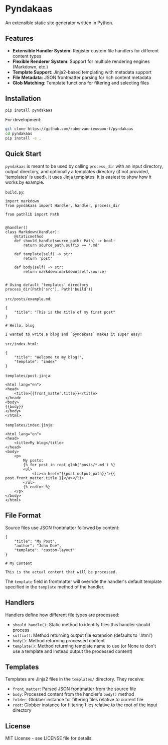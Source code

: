 # Pyndakaas

An extensible static site generator written in Python.

## Features

- **Extensible Handler System**: Register custom file handlers for different content types
- **Flexible Renderer System**: Support for multiple rendering engines (Markdown, etc.)
- **Template Support**: Jinja2-based templating with metadata support
- **File Metadata**: JSON frontmatter parsing for rich content metadata
- **Glob Matching**: Template functions for filtering and selecting files

## Installation

```bash
pip install pyndakaas
```

For development:

```bash
git clone https://github.com/rubenvannieuwpoort/pyndakaas
cd pyndakaas
pip install -e .
```

## Quick Start

`pyndakaas` is meant to be used by calling `process_dir` with an input directory, output directory, and optionally a templates directory (if not provided, 'templates' is used). It uses Jinja templates. It is easiest to show how it works by example.

`build.py`:
```
import markdown
from pyndakaas import Handler, handler, process_dir

from pathlib import Path


@handler()
class Markdown(Handler):
    @staticmethod
    def should_handle(source_path: Path) -> bool:
        return source_path.suffix == '.md'

    def template(self) -> str:
        return 'post'

    def body(self) -> str:
        return markdown.markdown(self.source)


# Using default 'templates' directory
process_dir(Path('src'), Path('build'))
```

`src/posts/example.md`:
```
{
	"title": "This is the title of my first post"
}

# Hello, blog

I wanted to write a blog and `pyndakaas` makes it super easy!
```

`src/index.html`:
```
{
	"title": "Welcome to my blog!",
	"template": "index"
}
```

`templates/post.jinja`:
```
<html lang="en">
<head>
	<title>{{front_matter.title}}</title>
</head>
<body>
{{body}}
</body>
</html>
```

`templates/index.jinja`:
```
<html lang="en">
<head>
	<title>My blog</title>
</head>
<body>
	<p>
		My posts:
		{% for post in root.glob('posts/*.md') %}
		<ul>
			<li><a href="{{post.output_path}}">{{ post.front_matter.title }}</a></li>
		</ul>
		{% endfor %}
	</p>
</body>
</html>
```

## File Format

Source files use JSON frontmatter followed by content:

```
{
    "title": "My Post",
    "author": "John Doe",
    "template": "custom-layout"
}

# My Content

This is the actual content that will be processed.
```

The `template` field in frontmatter will override the handler's default template specified in the `template` method of the handler.

## Handlers

Handlers define how different file types are processed:

- `should_handle()`: Static method to identify files this handler should process
- `suffix()`: Method returning output file extension (defaults to '.html')
- `body()`: Method returning processed content
- `template()`: Method returning template name to use (or None to don't use a template and instead output the processed content)

## Templates

Templates are Jinja2 files in the `templates/` directory. They receive:

- `front_matter`: Parsed JSON frontmatter from the source file  
- `body`: Processed content from the handler's `body()` method
- `folder`: Globber instance for filtering files relative to current file
- `root`: Globber instance for filtering files relative to the root of the input directory

## License

MIT License - see LICENSE file for details.
